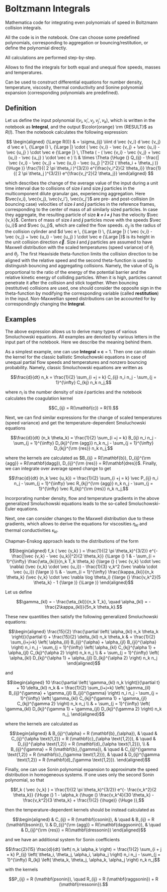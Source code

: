 # Boltzmann Integrals
Mathematica code for integrating even polynomials of speed in Boltzmann collision integrals.

All the code is in the notebook.
One can choose some predefined polynomials, corresponding to aggregation or bouncing/restitution, or define the polynomial directly.

All calculations are performed step-by-step.

Allows to find the integrals for both equal and unequal flow speeds, masses and temperatures.

Can be used to construct differential equations for number density, temperature, viscosity, thermal conductivity and Sonine polynomial expansion (corresponding polynomials are predefined).

## Definition

Let us define the input polynomial $I(v_i,v_i',v_j,v_j',v_k)$, which is written in the notebook as **Integral**, and the output $\color{orange} \rm {RESULT}$ as $R(I)$. Then the notebook calculates the following expression:
<p style="text-align: center;">
$$
\begin{aligned}
{\Large R(I)} & = \sigma_{ij} \iiint d \vec {v_i} d \vec {v_j} d \vec e \, {\Large I} \, {\Large |} \cdot ( \vec {v_i} - \vec {v_j} + \vec {u_i} - \vec {u_j} ) \cdot \vec e {\Large |} \, \Theta ( - ( \vec {v_i} - \vec {v_j} + \vec {u_i} - \vec {u_j} ) \cdot \vec e ) \\
& \times \Theta {\Huge (} Q_{ij} - \frac{| \vec {v_i} - \vec {v_j} + \vec {u_i} - \vec {u_j} |^2}{2 ( \theta_i + \theta_j )} {\Huge )} \frac{1}{( 2 \pi \theta_i )^{3/2}} e^{\frac{v_i^2}{2 \theta_i}} \frac{1}{( 2 \pi \theta_j )^{3/2}} e^{\frac{v_j^2}{2 \theta_j}}
\end{aligned}
$$
</p>

which describes the change of the average value of the input during a unit time interval due to collisions of size _**i**_ and size _**j**_ particles in the multicomponent dilute granular gas, experiencing aggregation. Here $\vec{v_i}, \vec{v_j}, \vec{v_i'}, \vec{v_j'}$ are pre- and post-collision (in bouncing case) velocities of size _**i**_ and _**j**_ particles in the reference frames, corresponding to the center of mass of all similarly sized particles. In case they aggregate, the resulting particle of size _**k = i + j**_ has the velocity $\vec {v_k}$. Centers of mass of size _**i**_ and _**j**_ particles move with the speeds $\vec {u_i}$ and $\vec {u_j}$, which are called the flow speeds. $\sigma_{ij}$ is the radius of the collision cylinder and $d \vec e \, {\Large I} \, {\Large |} ( \vec {v_i} - \vec {v_j} + \vec {u_i} - \vec {u_j} ) \cdot \vec e {\Large |}$ is its height in the unit collision direction $\vec e$. Size _**i**_ and _**j**_ particles are assumed to have Maxwell distribution with the scaled temperatures (speed variance) of $\theta_i$ and $\theta_j$. The first Heaviside theta-function limits the collision direction to be aligned with the relative speed and the second theta-function is used to distinguish bouncing and aggregating collisions. Namely, the value of $Q_{ij}$ is proportional to the ratio of the energy of the potential barrier and the relative kinetic energy of colliding particles. When it is high, particles cannot penetrate it after the collision and stick together. When bouncing (restitutive) collisions are used, one should consider the opposite sign in the theta-function by modifying the corresponding variable (called **restitution**) in the input. Non-Maxwellian speed distributions can be accounted for by correspondingly changing the **Integral**.

## Examples

The above expression allows us to derive many types of various Smoluchowski equations. All examples are denoted by various letters in the input part of the notebook. Here we describe the meaning behind them.

As a simplest example, one can use **Integral = c** = 1. Then one can obtain the kernel for the classic ballistic Smoluchowski equations in case of unequal partial flow speeds and temperatures and nonzero bouncing probability. Namely, classic Smoluchowski equations are written as
<p style="text-align: center;">
$$\frac{d}{dt} n_k = \frac{1}{2} \sum_{i +j = k} C_{ij} n_i n_j - \sum_{j = 1}^{\infty} C_{kj} n_k n_j,$$
</p>

where $n_i$ is the number density of size _**i**_ particles and the notebook calculates the coagulation kernel
<p style="text-align: center;">
$$C_{ij} = R(\mathbf{c}) = R(1).$$
</p>

Next, we can find similar expressions for the change of scaled temperatures (speed variance) and get the temperature-dependent Smoluchowski equations

<p style="text-align: center;">
$$\frac{d}{dt} (n_k \theta_k) = \frac{1}{2} \sum_{i +j = k} B_{ij} n_i n_j - \sum_{j = 1}^{\infty} D_{kj}^{\rm {agg}} n_k n_j - \sum_{j = 1}^{\infty} D_{kj}^{\rm {res}} n_k n_j,$$
</p>

where the kernels are calculated as $B_{ij} = R(\mathbf{b}), D_{ij}^{\rm {agg}} = R(\mathbf{dagg}), D_{ij}^{\rm {res}} = R(\mathbf{dres})$. Finally, we can integrate over average speed change to get

<p style="text-align: center;">
$$\frac{d}{dt} (n_k \vec {u_k}) = \frac{1}{2} \sum_{i +j = k} \vec P_{ij} n_i n_j - \sum_{j = 1}^{\infty} \vec R_{kj}^{\rm {agg}} n_k n_j - \sum_{j = 1}^{\infty} \vec R_{kj}^{\rm {res}} n_k n_j,$$
</p>

Incorporating number density, flow and temperature gradients in the above generalized Smoluchowski equations leads to the so-called Smoluchowski-Euler equations.

Next, one can consider changes to the Maxwell distribution due to these gradients, which allows to derive the equations for viscosities $\eta_{kl}$ and thermal conductivities $\kappa_{kl}$.

Chapman-Enskog approach leads to the distributions of the form
<p style="text-align: center;">
$$\begin{aligned}
f_k ( \vec {v_k} ) = \frac{1}{(2 \pi \theta_k)^{3/2}} e^{- \frac{|\vec {v_k} - \vec {u_k}|^2}{2 \theta_k}} {\Large (} 1 & - \sum_{i = 1}^{\infty} \frac{\eta_{ki}}{n_k T_k \theta_k} {\large (} ( \vec {v_k} \cdot \vec \nabla) (\vec {v_k} \cdot \vec {u_i}) - \frac{1}{3} v_k^2 (\vec \nabla \cdot \vec {u_i}) {\large )} \\
& - \sum_{i = 1}^{\infty} \frac{\kappa_{ki}}{n_k \theta_k} (\vec {v_k} \cdot \vec \nabla \log \theta_i) {\large (} \frac{v_k^2}{5 \theta_k} - 1 {\large )} {\Large )}
\end{aligned}$$
</p>

Let us define
<p style="text-align: center;">
$$\gamma_{kl} = - \frac{\eta_{kl}}{n_k T_k}, \quad \alpha_{kl} = - \frac{2\kappa_{kl}}{5n_k \theta_k}.$$
</p>

These new quantities then satisfy the following generalized Smoluchowski equations:
<p style="text-align: center;">$$\begin{aligned}
  \frac{15}{2} \frac{\partial \left( \alpha_{kl} n_k \theta_k \right)}{\partial t} + \frac{15}{2} \delta_{kl} n_k \theta_k & = \frac{1}{2} \sum_{i+j=k} \left( \alpha_{il} B_{ij}^{\alpha} + \alpha_{jl} B_{ji}^{\alpha} \right) n_i n_j - \sum_{j = 1}^{\infty} \left( \alpha_{kl} C_{kj}^{\alpha 1} + \alpha_{jl} C_{kj}^{\alpha 2} \right) n_k n_j \\
  & + \sum_{j = 1}^{\infty} \left( \alpha_{kl} D_{kj}^{\alpha 1} + \alpha_{jl} D_{kj}^{\alpha 2} \right) n_k n_j
\end{aligned}$$</p>
and
<p style="text-align: center;">$$\begin{aligned}
  10 \frac{\partial \left( \gamma_{kl} n_k \right)}{\partial t} + 10 \delta_{kl} n_k & = \frac{1}{2} \sum_{i+j=k} \left( \gamma_{il} B_{ij}^{\gamma} + \gamma_{jl} B_{ji}^{\gamma} \right) n_i n_j - \sum_{j = 1}^{\infty} \left( \gamma_{kl} C_{kj}^{\gamma 1} + \gamma_{jl} C_{kj}^{\gamma 2} \right) n_k n_j \\
  & + \sum_{j = 1}^{\infty} \left( \gamma_{kl} D_{kj}^{\gamma 1} + \gamma_{jl} D_{kj}^{\gamma 2} \right) n_k n_j,
\end{aligned}$$</p>
where the kernels are calculated as
<p style="text-align: center;">$$\begin{aligned}
& B_{ij}^{\alpha} = R (\mathbf{b}_{\alpha}), & \quad & C_{ij}^{\alpha \text{1,2}} = R (\mathbf{c}_{\alpha \text{1,2}}), & \quad & D_{ij}^{\alpha \text{1,2}} = R (\mathbf{d}_{\alpha \text{1,2}}), \\
& B_{ij}^{\gamma} = R (\mathbf{b}_{\gamma}), & \quad & C_{ij}^{\gamma \text{1,2}} = R (\mathbf{c}_{\gamma \text{1,2}}), & \quad & D_{ij}^{\gamma \text{1,2}} = R (\mathbf{d}_{\gamma \text{1,2}}).
\end{aligned}$$</p>

Finally, one can use Sonin polynomial expansion to approximate the speed distribution in homogeneous systems. If one uses only the second Sonin polynomial, so that

<p style="text-align: center;">
$$f_k ( \vec {v_k} ) = \frac{1}{(2 \pi \theta_k)^{3/2}} e^{- \frac{v_k^2}{2 \theta_k}} {\Huge (} 1 - \alpha_k {\huge (} \frac{v_k^4}{30 \theta_k} - \frac{v_k^2}{3 \theta_k} + \frac{1}{2} {\huge)} {\Huge )},$$
</p>

then the temperature-dependent kernels should be instead calculated as

<p style="text-align: center;">
$$\begin{aligned}
& C_{ij} = R (\mathbf{csonin}), & \quad & B_{ij} = R (\mathbf{bsonin}), \\
& D_{ij}^{\rm {agg}} = R(\mathbf{daggsonin}), & \quad & D_{ij}^{\rm {res}} = R(\mathbf{dressonin})
\end{aligned}$$
</p>

and we have an additional system for Sonin coefficients

<p style="text-align: center;">
$$\frac{2}{15} \frac{d}{dt} \left( n_k \alpha_k \right) = \frac{1}{2} \sum_{i + j = k} P_{ij} \left( \theta_i, \theta_j, \alpha_i, \alpha_j \right) n_i n_j - \sum_{j = 1}^{\infty} R_{kj} \left( \theta_k, \theta_j, \alpha_k, \alpha_j \right) n_k n_j$$
</p>

with the kernels
<p style="text-align: center;">
$$P_{ij} = R (\mathbf{psonin}), \quad R_{ij} = R (\mathbf{raggsonin}) + R (\mathbf{rressonin}).$$
</p>
